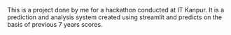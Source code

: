 This is a project done by me for a hackathon conducted at IT Kanpur. It is a prediction and analysis system created using streamlit and predicts on the basis of previous 7 years scores.
